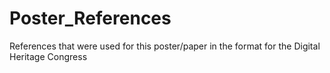 # Poster_References
References that were used for this poster/paper in the format for the Digital Heritage Congress
